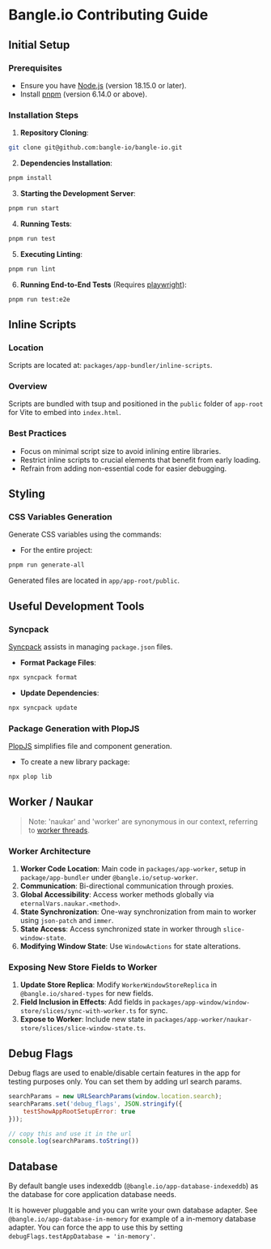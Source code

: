# Bangle.io Contributing Guide


## Initial Setup

### Prerequisites

- Ensure you have [Node.js](https://nodejs.org/en/) (version 18.15.0 or later).
- Install [pnpm](https://pnpm.io/) (version 6.14.0 or above).

### Installation Steps

1. **Repository Cloning**:

```sh
git clone git@github.com:bangle-io/bangle-io.git
   ```

2. **Dependencies Installation**:

```sh
pnpm install
```

3. **Starting the Development Server**:

```sh
pnpm run start
```

4. **Running Tests**:
```sh
pnpm run test
```

5. **Executing Linting**:
```sh
pnpm run lint
```

6. **Running End-to-End Tests** (Requires [playwright](https://playwright.dev/)):
```sh
pnpm run test:e2e
```

## Inline Scripts

### Location

Scripts are located at: `packages/app-bundler/inline-scripts`.

### Overview

Scripts are bundled with tsup and positioned in the `public` folder of `app-root` for Vite to embed into `index.html`.

### Best Practices

- Focus on minimal script size to avoid inlining entire libraries.
- Restrict inline scripts to crucial elements that benefit from early loading.
- Refrain from adding non-essential code for easier debugging.

## Styling

### CSS Variables Generation

Generate CSS variables using the commands:

- For the entire project:

```sh
pnpm run generate-all
```


Generated files are located in `app/app-root/public`.

## Useful Development Tools

### Syncpack

[Syncpack](https://github.com/JamieMason/syncpack) assists in managing `package.json` files.

- **Format Package Files**: 

```sh
npx syncpack format
```

- **Update Dependencies**: 

```sh
npx syncpack update
```

### Package Generation with PlopJS

[PlopJS](https://plopjs.com/documentation/) simplifies file and component generation.

- To create a new library package:

```sh
npx plop lib
```

## Worker / Naukar

> Note: 'naukar' and 'worker' are synonymous in our context, referring to [worker threads](https://developer.mozilla.org/en-US/docs/Web/API/Worker).

### Worker Architecture

1. **Worker Code Location**: Main code in `packages/app-worker`, setup in `package/app-bundler` under `@bangle.io/setup-worker`.
2. **Communication**: Bi-directional communication through proxies.
3. **Global Accessibility**: Access worker methods globally via `eternalVars.naukar.<method>`.
4. **State Synchronization**: One-way synchronization from main to worker using `json-patch` and `immer`.
5. **State Access**: Access synchronized state in worker through `slice-window-state`.
6. **Modifying Window State**: Use `WindowActions` for state alterations.

### Exposing New Store Fields to Worker

1. **Update Store Replica**: Modify `WorkerWindowStoreReplica` in `@bangle.io/shared-types` for new fields.
2. **Field Inclusion in Effects**: Add fields in `packages/app-window/window-store/slices/sync-with-worker.ts` for sync.
3. **Expose to Worker**: Include new state in `packages/app-worker/naukar-store/slices/slice-window-state.ts`.

## Debug Flags

Debug flags are used to enable/disable certain features in the app for testing purposes only. You can set them by adding url search params.

```js
searchParams = new URLSearchParams(window.location.search);
searchParams.set('debug_flags', JSON.stringify({ 
    testShowAppRootSetupError: true 
}));

// copy this and use it in the url
console.log(searchParams.toString())

```

## Database

By default bangle uses indexeddb (`@bangle.io/app-database-indexeddb`) as the database for core application database needs. 

It is however pluggable and you can write your own database adapter. See `@bangle.io/app-database-in-memory` for example of a in-memory database adapter. You can force the app to use this by setting `debugFlags.testAppDatabase = 'in-memory'`.


